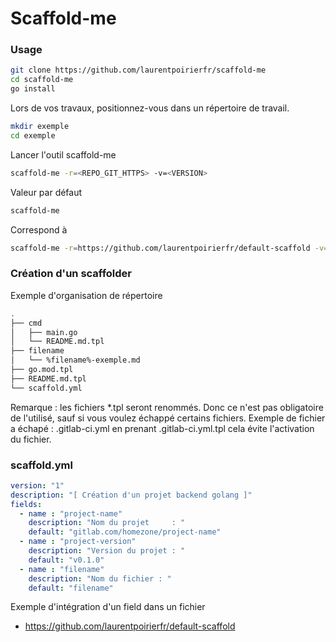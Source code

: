 # Scaffold-me

### Usage

```bash
git clone https://github.com/laurentpoirierfr/scaffold-me
cd scaffold-me
go install
```

Lors de vos travaux, positionnez-vous dans un répertoire de travail.

```bash
mkdir exemple
cd exemple
```
Lancer l'outil scaffold-me

```bash
scaffold-me -r=<REPO_GIT_HTTPS> -v=<VERSION>
```

Valeur par défaut

```bash
scaffold-me 
```
Correspond à 

```bash
scaffold-me -r=https://github.com/laurentpoirierfr/default-scaffold -v=main
```


### Création d'un scaffolder

Exemple d'organisation de répertoire 

```bash
.
├── cmd
│   ├── main.go
│   └── README.md.tpl
├── filename
│   └── %filename%-exemple.md
├── go.mod.tpl
├── README.md.tpl
└── scaffold.yml
```

Remarque : les fichiers *.tpl seront renommés. Donc ce n'est pas obligatoire de l'utilisé, sauf si vous voulez échappé certains  fichiers. Exemple de fichier a échapé : .gitlab-ci.yml en prenant .gitlab-ci.yml.tpl cela évite l'activation du fichier.



### scaffold.yml 

```yaml
version: "1"
description: "[ Création d'un projet backend golang ]"
fields:
  - name : "project-name"
    description: "Nom du projet     : "
    default: "gitlab.com/homezone/project-name"
  - name : "project-version"
    description: "Version du projet : "
    default: "v0.1.0"
  - name : "filename"
    description: "Nom du fichier : "
    default: "filename"
```

Exemple d'intégration d'un field dans un fichier

* https://github.com/laurentpoirierfr/default-scaffold




